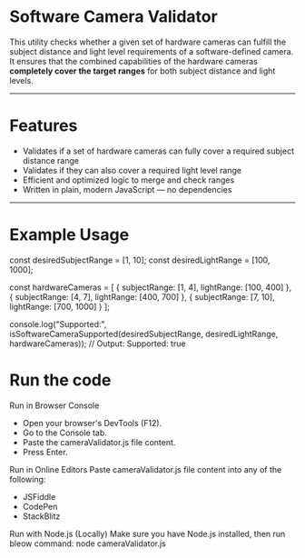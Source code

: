 # Software Camera Validator

This utility checks whether a given set of hardware cameras can fulfill the subject distance and light level requirements of a software-defined camera.
It ensures that the combined capabilities of the hardware cameras **completely cover the target ranges** for both subject distance and light levels.

---

# Features

- Validates if a set of hardware cameras can fully cover a required subject distance range
- Validates if they can also cover a required light level range
- Efficient and optimized logic to merge and check ranges
- Written in plain, modern JavaScript — no dependencies

---

# Example Usage
const desiredSubjectRange = [1, 10];
const desiredLightRange = [100, 1000];

const hardwareCameras = [
  { subjectRange: [1, 4], lightRange: [100, 400] },
  { subjectRange: [4, 7], lightRange: [400, 700] },
  { subjectRange: [7, 10], lightRange: [700, 1000] }
];

console.log("Supported:", isSoftwareCameraSupported(desiredSubjectRange, desiredLightRange, hardwareCameras));
// Output: Supported: true

# Run the code
Run in Browser Console
- Open your browser's DevTools (F12).
- Go to the Console tab.
- Paste the cameraValidator.js file content.
- Press Enter.

Run in Online Editors
Paste cameraValidator.js file content into any of the following:
- JSFiddle
- CodePen
- StackBlitz

Run with Node.js (Locally)
Make sure you have Node.js installed, then run bleow command:
node cameraValidator.js
